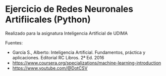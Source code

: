 # Ejercicio de Redes Neuronales Artifiicales (Python)

Realizado para la asignatura Inteligencia Artificial de UDIMA

Fuentes: 
- García S., Alberto: Inteligencia Artificial. Fundamentos, práctica y aplicaciones. Editorial RC Libros. 2ª Ed. 2016
- https://www.coursera.org/specializations/machine-learning-introduction
- https://www.youtube.com/@DotCSV
